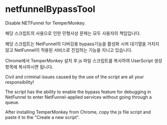 # netfunnelBypassTool
Disable NETFunnel for TemperMonkey.

해당 스크립트의 사용으로 인한 민형사상 문제는 모두 사용자의 책임입니다.

해당 스크립트는 NetFunnel의 디버깅용 bypass기능을 활성화 시켜 대기열을 거치지 않고 NetFunnel이 적용된 서비스로 진입하는 기능을 지니고 있습니다.

Chrome에서 TemperMonkey 설치 후 js 파일 스크립트를 복사하여 UserScript 생성 항목에 복사하시면 됩니다.



Civil and criminal issues caused by the use of the script are all your responsibility!

The script has the ability to enable the bypass feature for debugging in NetFunnel to enter NetFunnel-applied services without going through a queue.

After installing TemperMonkey from Chrome, copy the js file script and paste it to the "Create a new script".
